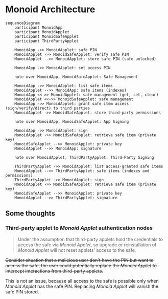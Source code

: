 # Monoid Architecture

```mermaid
sequenceDiagram
    participant MonoidApp
    participant MonoidApplet
    participant MonoidSafeApplet
    participant ThirdPartyApplet

    MonoidApp ->> MonoidApplet: safe PIN
    MonoidApplet ->> MonoidSafeApplet: verify safe PIN
    MonoidApplet -->> MonoidApplet: store safe PIN (safe unlocked)

    MonoidApp ->> MonoidApplet: set access PIN

    note over MonoidApp, MonoidSafeApplet: Safe Management

    MonoidApp ->> MonoidApplet: list safe items
    MonoidApplet -->> MonoidApp: safe items (indexes)
    MonoidApp <<->> MonoidApplet: safe management (get, set, clear)
    MonoidApplet <<->> MonoidSafeApplet: safe management
    MonoidApp ->> MonoidApplet: grant safe item access (sign/verify/direct) to third parties
    MonoidApplet ->> MonoidSafeApplet: store third-party permissions

    note over MonoidApp, MonoidSafeApplet: App Signing

    MonoidApp ->> MonoidApplet: sign
    MonoidApplet ->> MonoidSafeApplet: retrieve safe item (private key)
    MonoidSafeApplet -->> MonoidApplet: private key
    MonoidApplet -->> MonoidApp: signature

    note over MonoidApplet, ThirdPartyApplet: Third-Party Signing

    ThirdPartyApplet ->> MonoidApplet: list access-granted safe items
    MonoidApplet -->> ThirdPartyApplet: safe items (indexes and permissions)
    ThirdPartyApplet ->> MonoidApplet: sign
    MonoidApplet ->> MonoidSafeApplet: retrieve safe item (private key)
    MonoidSafeApplet -->> MonoidApplet: private key
    MonoidApplet -->> ThirdPartyApplet: signature
```

## Some thoughts

### Third-party applet to _Monoid Applet_ authentication nodes

> Under the assumption that third-party applets hold the credentials to access the safe via _Monoid Applet_, so upgrade or reinstallation of _Monoid Applet_ will not reset applets' access to the safe.

~~Consider situation that a malicious user don't have the PIN but want to access the safe, the user could potentially replace the _Monoid Applet_ to intercept interactions from third-party applets.~~

This is not an issue, because all access to the safe is possible only when _Monoid Applet_ has the safe PIN. Replacing _Monoid Applet_ will vanish the safe PIN stored.
